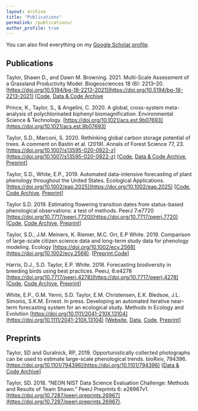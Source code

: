 ```yaml
---
layout: archive
title: "Publications"
permalink: /publications/
author_profile: true
---
```


You can also find everything on my [Google Scholar profile](https://scholar.google.com/citations?user=SvjLzQMAAAAJ&hl=en).  


## Publications  

Taylor, Shawn D., and Dawn M. Browning. 2021. Multi-Scale Assessment of a Grassland Productivity Model. Biogeosciences 18 (6): 2213–20. [https://doi.org/10.5194/bg-18-2213-2021](https://doi.org/10.5194/bg-18-2213-2021)
[[Code](https://github.com/sdtaylor/PhenograssReplication),
[Data & Code Archive](https://doi.org/10.5281/zenodo.3897319)

Prince, K., Taylor, S., & Angelini, C. 2020. A global, cross-system meta-analysis of polychlorinated biphenyl biomagnification. Environmental Science & Technology. [https://doi.org/10.1021/acs.est.9b07693](https://doi.org/10.1021/acs.est.9b07693)  

Taylor, S.D., Marconi, S. 2020. Rethinking global carbon storage potential of trees. A comment on Bastin et al. (2019). Annals of Forest Science 77, 23. [https://doi.org/10.1007/s13595-020-0922-z](https://doi.org/10.1007/s13595-020-0922-z)
[[Code](https://github.com/sdtaylor/bastin2019_reply),
[Data & Code Archive](https://doi.org/10.5281/zenodo.3364028),
[Preprint](https://doi.org/10.1101/730325)]

Taylor, S.D., White, E.P., 2019. Automated data-intensive forecasting of plant phenology throughout the United States. Ecological Applications. [https://doi.org/10.1002/eap.2025](https://doi.org/10.1002/eap.2025)
[[Code](https://github.com/sdtaylor/phenology_forecasts),
[Code Archive](https://doi.org/10.5281/zenodo.2577452),
[Preprint](https://doi.org/10.1101/634568)]

Taylor S.D. 2019. Estimating flowering transition dates from status-based phenological observations: a test of methods. PeerJ 7:e7720 [https://doi.org/10.7717/peerj.7720](https://doi.org/10.7717/peerj.7720) 
[[Code](https://github.com/sdtaylor/phenology_estimators),
[Code Archive](https://zenodo.org/record/3234913),
[Preprint](https://doi.org/10.7287/peerj.preprints.27629v1)]

Taylor, S.D., J.M. Meiners, K. Riemer, M.C. Orr, E.P White. 2019. Comparison of large-scale citizen science data and long-term study data for phenology modeling. Ecology [https://doi.org/10.1002/ecy.2568](https://doi.org/10.1002/ecy.2568). [[Preprint]( https://doi.org/10.1101/335802),[Code](https://github.com/sdtaylor/phenology_dataset_study)]

Harris, D.J., S.D. Taylor, E.P. White. 2018. Forecasting biodiversity in breeding birds using best practices. PeerJ, 6:e4278 [https://doi.org/10.7717/peerj.4278](https://doi.org/10.7717/peerj.4278) 
[[Code](https://github.com/weecology/bbs-forecasting/),
[Code Archive](https://doi.org/10.5281/zenodo.888988),
[Preprint](https://doi.org/10.1101/191130)]

White, E.P., G.M. Yenni, S.D. Taylor, E.M. Christensen, E.K. Bledsoe, J.L. Simonis, S.K.M. Ernest. In press. Developing an automated iterative near-term forecasting system for an ecological study. Methods in Ecology and Evolution [https://doi.org/10.1111/2041-210X.13104](https://doi.org/10.1111/2041-210X.13104) [[Website](https://portal.naturecast.org/),
[Data](https://github.com/weecology/PortalData),
[Code](https://github.com/weecology/portalPredictions),
[Preprint](https://doi.org/10.1101/268623)]

## Preprints

Taylor, SD and Guralnick, RP, 2019. Opportunistically collected photographs can be used to estimate large-scale phenological trends. bioRxiv, 794396. [https://doi.org/10.1101/794396](https://doi.org/10.1101/794396)
[[Data & Code Archive](https://doi.org/10.5281/zenodo.3473015)]  

Taylor, SD. 2018. “NEON NIST Data Science Evaluation Challenge: Methods and Results of Team Shawn.” PeerJ Preprints 6: e26967v1. [https://doi.org/10.7287/peerj.preprints.26967](https://doi.org/10.7287/peerj.preprints.26967).
